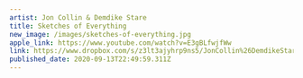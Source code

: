 ```yaml
---
artist: Jon Collin & Demdike Stare
title: Sketches of Everything
new_image: /images/sketches-of-everything.jpg
apple_link: https://www.youtube.com/watch?v=E3gBLfwjfWw
link: https://www.dropbox.com/s/z3lt3ajyhrp9ns5/JonCollin%26DemdikeStare.zip?dl=1
published_date: 2020-09-13T22:49:59.311Z
---
```

